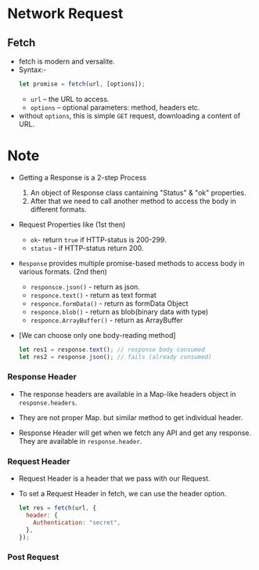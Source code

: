 # Network Request

## Fetch

- fetch is modern and versalite.
- Syntax:-
  ```js
  let promise = fetch(url, [options]);
  ```
  - `url` – the URL to access.
  - `options` – optional parameters: method, headers etc.
- without `options`, this is simple `GET` request, downloading a content of URL.

# Note

- Getting a Response is a 2-step Process

  1. An object of Response class cantaining "Status" & "ok" properties.
  2. After that we need to call another method to access the body in different formats.

- Request Properties like (1st then)

  - `ok`- return `true` if HTTP-status is 200-299.
  - `status` - if HTTP-status return 200.

- `Response` provides multiple promise-based methods to access body in various formats. (2nd then)

  - `responsce.json()` - return as json.
  - `responce.text()` - return as text format
  - `responce.formData()` - return as formData Object
  - `responce.blob()` - return as blob(binary data with type)
  - `responce.ArrayBuffer()` - return as ArrayBuffer

- [We can choose only one body-reading method]
  ```js
  let res1 = response.text(); // response body consumed
  let res2 = response.json(); // fails (already consumed)
  ```

### Response Header

- The response headers are available in a Map-like headers object in `response.headers`.
- They are not proper Map. but similar method to get individual header.

- Response Header will get when we fetch any API and get any response. They are available in `response.header`.

### Request Header

- Request Header is a header that we pass with our Request.
- To set a Request Header in fetch, we can use the header option.

  ```js
  let res = fetch(url, {
    header: {
      Authentication: "secret",
    },
  });
  ```

### Post Request
